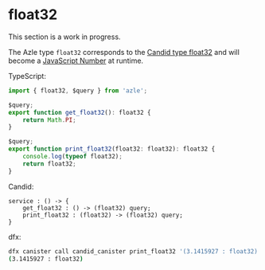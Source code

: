 # float32

This section is a work in progress.

The Azle type `float32` corresponds to the [Candid type float32](https://internetcomputer.org/docs/current/references/candid-ref#type-float32-and-float64) and will become a [JavaScript Number](https://developer.mozilla.org/en-US/docs/Web/JavaScript/Reference/Global_Objects/Number) at runtime.

TypeScript:

```typescript
import { float32, $query } from 'azle';

$query;
export function get_float32(): float32 {
    return Math.PI;
}

$query;
export function print_float32(float32: float32): float32 {
    console.log(typeof float32);
    return float32;
}
```

Candid:

```
service : () -> {
    get_float32 : () -> (float32) query;
    print_float32 : (float32) -> (float32) query;
}
```

dfx:

```bash
dfx canister call candid_canister print_float32 '(3.1415927 : float32)'
(3.1415927 : float32)
```
